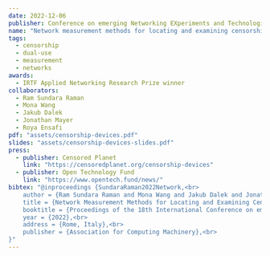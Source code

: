 ```yaml
---
date: 2022-12-06
publisher: Conference on emerging Networking EXperiments and Technologies (CoNEXT 2022)
name: "Network measurement methods for locating and examining censorship devices"
tags:
  - censorship
  - dual-use
  - measurement
  - networks
awards:
  - IRTF Applied Networking Research Prize winner
collaborators:
  - Ram Sundara Raman
  - Mona Wang   
  - Jakub Dalek
  - Jonathan Mayer
  - Roya Ensafi
pdf: "assets/censorship-devices.pdf"
slides: "assets/censorship-devices-slides.pdf"
press:
  - publisher: Censored Planet
    link: "https://censoredplanet.org/censorship-devices"
  - publisher: Open Technology Fund
    link: "https://www.opentech.fund/news/"
bibtex: "@inproceedings {SundaraRaman2022Network,<br>
	author = {Ram Sundara Raman and Mona Wang and Jakub Dalek and Jonathan Mayer and Roya Ensafi},<br>
	title = {Network Measurement Methods for Locating and Examining Censorship Devices},<br>
	booktitle = {Proceedings of the 18th International Conference on emerging Networking EXperiments and Technologies (CoNEXT '22)},<br>
	year = {2022},<br>
	address = {Rome, Italy},<br>
	publisher = {Association for Computing Machinery},<br>
}"
---
```


